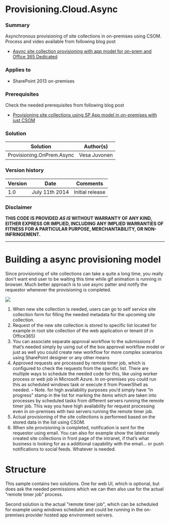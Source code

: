 # Provisioning.Cloud.Async #

### Summary ###
Asynchronous provisioning of site collections in on-premises using CSOM. Process and video available from following blog post
- [Async site collection provisioning with app model for on-prem and Office 365 Dedicated](http://blogs.msdn.com/b/vesku/archive/2014/08/29/async-site-collection-provisioning-with-app-model-for-on-prem-and-office-365-dedicated.aspx "Async site collection provisioning with app model for on-prem and Office 365 Dedicated")

### Applies to ###

-  SharePoint 2013 on-premises


### Prerequisites ###
Check the needed prerequisites from following blog post
- [Provisioning site collections using SP App model in on-premises with just CSOM](http://blogs.msdn.com/b/vesku/archive/2014/06/09/provisioning-site-collections-using-sp-app-model-in-on-premises-with-just-csom.aspx "Provisioning site collections using SP App model in on-premises with just CSOM")

### Solution ###
Solution | Author(s)
---------|----------
Provisioning.OnPrem.Async | Vesa Juvonen

### Version history ###
Version  | Date | Comments
---------| -----| --------
1.0  | July 11th 2014 | Initial release

### Disclaimer ###
**THIS CODE IS PROVIDED *AS IS* WITHOUT WARRANTY OF ANY KIND, EITHER EXPRESS OR IMPLIED, INCLUDING ANY IMPLIED WARRANTIES OF FITNESS FOR A PARTICULAR PURPOSE, MERCHANTABILITY, OR NON-INFRINGEMENT.**


----------

# Building a async provisioning model #
Since provisioning of site collections can take a quite a long time, you really don't want end user to be waiting this time while gif animation is running in browser. Much better approach is to use async patter and notify the requestor whenever the provisioning is completed.

![](http://blogs.msdn.com/cfs-file.ashx/__key/communityserver-blogs-components-weblogfiles/00-00-00-81-08-metablogapi/6644.image_5F00_505B73EC.png)

1. When new site collection is needed, users can go to self service site collection form for filling the needed metadata for the upcoming site collection. 
1. Request of the new site collection is stored to specific list located for example in root site collection of the web application or tenant (if in Office365) 
1. You can associate separate approval workflow to the submissions if that’s needed simply by using out of the box approval workflow model or just as well you could create new workflow for more complex scenarios using SharePoint designer or any other means 
1. Approved requests are processed by remote timer job, which is configured to check the requests from the specific list. There are multiple ways to schedule the needed code for this, like using worker process or web job in Microsoft Azure. In on-premises you could run this as scheduled windows task or execute it from PowerShell as needed. ◦ Note. for high availability purposes you’d simply have “in progress” stamp in the list for marking the items which are taken into processes by scheduled tasks from different servers running the remote timer job. This way you have high availability for request processing even in on-premises with two servers running the remote timer job.
1. Actual provisioning of the site collections is performed based on the stored data in the list using CSOM. 
1. When site provisioning is completed, notification is sent for the requestor using email. You can also for example show the latest newly created site collections in front page of the intranet, if that’s what business is looking for as a additional capability with the email… or push notifications to social feeds. Whatever is needed.

 
# Structure #
This sample contains two solutions. One for web UI, which is optional, but does ask the needed permissions which we can then also use for the actual "remote timer job" process.

Second solution is the actual "remote timer job", which can be scheduled for example using windows scheduler and could be running in the on-premises provider hosted app environment servers.
